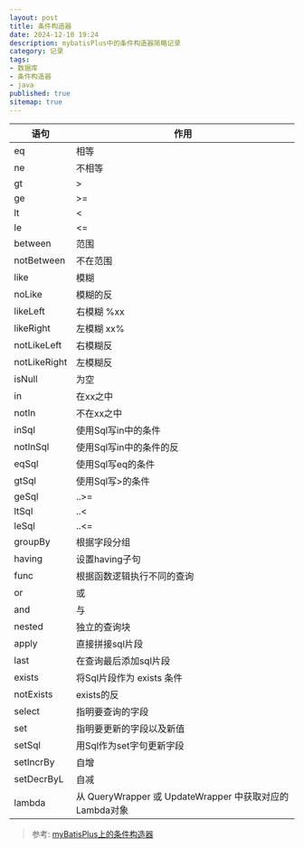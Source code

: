 ```yaml
---
layout: post
title: 条件构造器
date: 2024-12-10 19:24
description: mybatisPlus中的条件构造器简略记录
category: 记录
tags:
- 数据库
- 条件构造器
- java
published: true
sitemap: true
---
```


|语句|作用|
|----------------------|-------------|
|eq| 相等
|ne| 不相等
|gt| >
|ge| >=
|lt| <
|le| <=
|between| 范围
|notBetween| 不在范围
|like| 模糊
|noLike| 模糊的反
|likeLeft| 右模糊  %xx
|likeRight| 左模糊 xx%
|notLikeLeft| 右模糊反
|notLikeRight| 左模糊反
|isNull| 为空
|in| 在xx之中
|notIn| 不在xx之中
|inSql| 使用Sql写in中的条件
|notInSql| 使用Sql写in中的条件的反
|eqSql| 使用Sql写eq的条件
|gtSql| 使用Sql写>的条件
|geSql| ..>=
|ltSql| ..<
|leSql| ..<=
|groupBy| 根据字段分组
|having| 设置having子句
|func| 根据函数逻辑执行不同的查询
|or| 或
|and| 与
|nested| 独立的查询块
|apply| 直接拼接sql片段
|last| 在查询最后添加sql片段
|exists| 将Sql片段作为 exists 条件
|notExists| exists的反
|select| 指明要查询的字段
|set| 指明要更新的字段以及新值
|setSql| 用Sql作为set字句更新字段
|setIncrBy| 自增
|setDecrByL| 自减
|lambda| 从 QueryWrapper 或 UpdateWrapper 中获取对应的 Lambda对象

> 参考: [myBatisPlus上的条件构造器](https://baomidou.com/guides/wrapper/#setsql)
